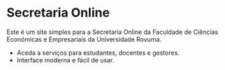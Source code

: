 # Secretaria Online

Este é um site simples para a Secretaria Online da Faculdade de Ciências Económicas e Empresariais da Universidade Rovuma.

- Aceda a serviços para estudantes, docentes e gestores.
- Interface moderna e fácil de usar.